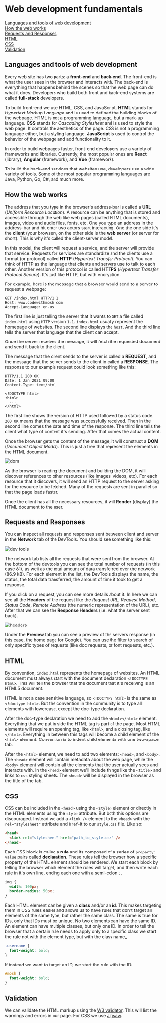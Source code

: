 # Web development fundamentals

[Languages and tools of web development](#languages-and-tools-of-web-development)  
[How the web works](#how-the-web-works)  
[Requests and Responses](#requests-and-responses)  
[HTML](#html)  
[CSS](#css)  
[Validation](#validation)  

## Languages and tools of web development

Every web site has two parts: a **front-end** and **back-end**. The front-end is what the user sees in the browser and interacts with. The back-end is everything that happens behind the scenes so that the web page can do what it does. Developers who build both front and back-end systems are called **full-stack** developers.

To build front-end we use HTML, CSS, and JavaScript. **HTML** stands for *Hypertext Markup Language* and is used to defined the building blocks of the webpage. HTML is not a programming language, but a mark-up language. **CSS** stands for *Cascading Stylesheet* and is used to style the web page. It controls the aesthetics of the page. CSS is not a programming language either, but a styling language. **JavaScript** is used to control the behavior of the webpage and add functionality to it.

In order to build webpages faster, front-end developers use a variety of frameworks and libraries. Currently, the most popular ones are **React** (library), **Angular** (framework), and **Vue** (framework).

To build the back-end services that websites use, developers use a wide variety of tools. Some of the most popular programming languages are Java, Python, Go, C#, and much more.

## How the web works

The address that you type in the browser's address-bar is called a **URL** (*Uniform Resource Location*). A resource can be anything that is stored and accessible through the web like web pages (called HTML documents), images, video and audio files, fonts, etc. One you type an address in the address-bar and hit enter two actors start interacting. One the one side it's the **client** (your browser), on the other side is the **web server** (or server for short). This is why it's called the client-server model.

In this model, the client will request a service, and the server will provide that service. Requests for services are standardize and the clients use a format (or protocol) called **HTTP** (*Hypertext Transfer Protocol*). You can think of HTTP as the language that clients and servers use to talk to each other. Another version of this protocol is called **HTTPS** (*Hypertext Transfer Protocol Secure*). It's just like HTTP, but with encryption.

For example, here is the message that a browser would send to a server to request a webpage:

``` text
GET /index.html HTTP/1.1
Host: www.codewithmosh.com
Accept-Language: en-us
```

The first line is just telling the server that it wants to `GET` a file called `index.html` using `HTTP` version `1.1`. `index.html` usually represent the homepage of websites. The second line displays the `host`. And the third line tells the server that language that the client can accept.

Once the server receives the message, it will fetch the requested document and send it back to the client.

The message that the client sends to the server is called a **REQUEST**, and the message that the server sends to the client in called a **RESPONSE**. The response to our example request could look something like this:

``` text
HTTP/1.1 200 OK
Date: 1 Jan 2021 09:00
Content-Type: text/html

<!DOCTYPE html>
<html>
  ...
</html>
```

The first line shows the version of HTTP used followed by a status code. `200 OK` means that the message was successfully received. Then in the second line comes the date and time of the response. The third line tells the client what type of content it's sending. After that comes the actual content.

Once the browser gets the content of the message, it will construct a **DOM** (*Document Object Model*). This is just a tree that represent the elements in the HTML document.

![dom](img/03_dom.png)

As the browser is reading the document and building the DOM, it will discover references to other resources (like images, videos, etc). For each resource that it discovers, it will send an HTTP request to the server asking for the resource to be fetched. Many of the requests are sent in parallel so that the page loads faster.

Once the client has all the necessary resources, it will **Render** (display) the HTML document to the user.

## Requests and Responses

You can inspect all requests and responses sent between client and server in the **Network** tab of the DevTools. You should see something like this:

![dev tools](img/01_devtools.png)

The network tab lists all the requests that were sent from the browser. At the bottom of the devtools you can see the total number of requests (in this case 81), as well as the total amount of data transferred over the network (86.9 kB). For each element in the list, the DevTools displays the name, the status, the total data transferred, the amount of time it took to get a response.

If you click on a request, you can see more details about it. In here we can see all the **Headers** of the request like the *Request URL*, *Request Method*, *Status Code*, *Remote Address* (the numeric representation of the URL), etc. After that we can see the **Response Headers** (i.e. what the server sent back).

![headers](img/02_headers.png)

Under the **Preview** tab you can see a preview of the servers response (in this case, the home page for Google). You can use the filter to search of only specific types of requests (like doc requests, or font requests, etc.).

## HTML

By convention, `index.html` represents the homepage of websites. An HTML document must always start with the document declaration `<!DOCTYPE html>`. This will tell the browser that the document that it's receiving is an HTML5 document.

HTML is not a case sensitive language, so `<!DOCTYPE html>` is the same as `<!doctype html>`. But the convention in the community is to type all elements with lowercase, except the doc-type declaration.

After the doc-type declaration we need to add the `<html></html>` element. Everything that we put in side the HTML tag is part of the page. Most HTML elements will require an opening tag, like `<html>`, and a closing tag, like `</html>`. Everything in between this tags will become a child element of the `<html>` element. Convention is to indent child elements with one two-space tab.

After the `<html>` element, we need to add two elements: `<head>`, and `<body>`. The `<head>` element will contain metadata about the web page, while the `<body>` element will contain all the elements that the user actually sees and interacts with. In the `<head>` element we'll include things like the `<title>` and links to `css` styling sheets. The `<head>` will be displayed in the browser as the title of the tab.

## CSS

CSS can be included in the `<head>` using the `<style>` element or directly in the HTML elements using the `style` attribute. But both this options are discouraged. Instead we add a `<link />` element to the `<head>` with the `rel="stylesheet"` attribute and `href`-it to our `style.css` file. Like so:

``` html
<head>
  <link rel="stylesheet" href="path_to_style.css" />
</head>
```

Each CSS block is called a **rule** and its composed of a series of `property: value` pairs called **declaration**. These rules tell the browser how a specific property of the HTML element should be rendered. We start each block by telling the browser which element the rules will target, and then write each rule in it's own line, ending each one with a semi-colon `;`.

``` css
img {
  width: 100px;
  border-radius: 50px;
}
```

Each HTML element can be given a **class** and/or an **id**. This makes targeting them in CSS rules easier and allows us to have rules that don't target all elements of the same type, but rather the same class. The same is true for IDs, only that IDs must be unique. No two elements can have the same ID. An element can have multiple classes, but only one ID. In order to tell the browser that a certain rule needs to apply only to a specific class we start the rule not with the element type, but with the class name_

``` css
.username {
  font-weight: bold;
}
```

If instead we want to target an ID, we start the rule with the ID:

``` css
#mosh {
  font-weight: bold;
}
```

## Validation

We can validate the HTML markup using the [W3 validator](https://validator.w3.org/). This will list the warnings and errors in our page. For CSS we use [Jigsaw](https://jigsaw.w3.org/css-validator/).
